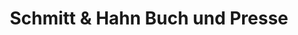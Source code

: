 ---
title: "Schmitt & Hahn Buch und Presse"
url: /sinsheim/schmitt-und-hahn-buch-und-presse/
shop: Kiosk
---